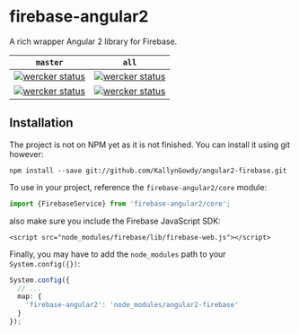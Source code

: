 # firebase-angular2
A rich wrapper Angular 2 library for Firebase.

| `master`  | `all` |
| ------------- | ------------- |
| [![wercker status](https://app.wercker.com/status/159416890b9eb65d3c1e9a647f6ac7a7/s/master "wercker status")](https://app.wercker.com/project/bykey/159416890b9eb65d3c1e9a647f6ac7a7) | [![wercker status](https://app.wercker.com/status/159416890b9eb65d3c1e9a647f6ac7a7/s "wercker status")](https://app.wercker.com/project/bykey/159416890b9eb65d3c1e9a647f6ac7a7)  |
| [![wercker status](https://app.wercker.com/status/159416890b9eb65d3c1e9a647f6ac7a7/m/master "wercker status")](https://app.wercker.com/project/bykey/159416890b9eb65d3c1e9a647f6ac7a7) | [![wercker status](https://app.wercker.com/status/159416890b9eb65d3c1e9a647f6ac7a7/m "wercker status")](https://app.wercker.com/project/bykey/159416890b9eb65d3c1e9a647f6ac7a7)  |

## Installation

The project is not on NPM yet as it is not finished. You can install it using git however:

```
npm install --save git://github.com/KallynGowdy/angular2-firebase.git
```

To use in your project, reference the `firebase-angular2/core` module:

```TypeScript
import {FirebaseService} from 'firebase-angular2/core';
```

also make sure you include the Firebase JavaScript SDK:

```
<script src="node_modules/firebase/lib/firebase-web.js"></script>
```

Finally, you may have to add the `node_modules` path to your `System.config({})`:

```TypeScript
System.config({
  // ...
  map: {
    'firebase-angular2': 'node_modules/angular2-firebase'
  }
});
```
